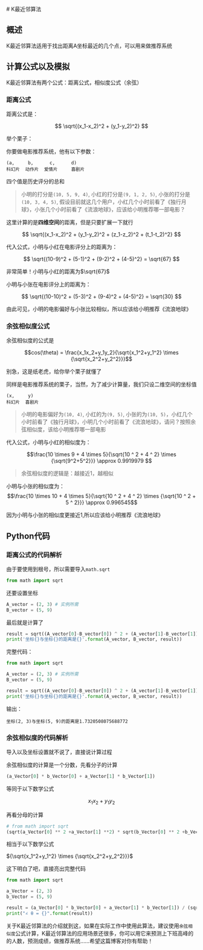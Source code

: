 <head>
    <script src="https://cdn.mathjax.org/mathjax/latest/MathJax.js?config=TeX-AMS-MML_HTMLorMML" type="text/javascript"></script>
    <script type="text/x-mathjax-config">
        MathJax.Hub.Config({
            tex2jax: {
            skipTags: ['script', 'noscript', 'style', 'textarea', 'pre'],
            inlineMath: [['$','$']]
            }
        });
    </script>
</head>
# K最近邻算法

## 概述

K最近邻算法适用于找出距离A坐标最近的几个点，可以用来做推荐系统

## 计算公式以及模拟

K最近邻算法有两个公式：距离公式，相似度公式（余弦）

### 距离公式

距离公式是：

$$
\sqrt{(x_1-x_2)^2 + (y_1-y_2)^2}
$$

举个栗子：

你要做电影推荐系统，他有以下参数：
```
(a,     b,      c,      d)
科幻片  动作片  爱情片     喜剧片
```
四个值是历史评分的总和

> 小明的打分是`(10, 5, 9, 4)`, 小红的打分是`(9, 1, 2, 5)`, 小张的打分是`(10, 3, 4, 5)`, 假设目前就这几个用户，小红几个小时前看了《独行月球》，小张几个小时前看了《流浪地球》，应该给小明推荐哪一部电影？

这里计算的是**四维空间**的距离，但是只要扩展一下就行

$$
\sqrt{(x_1-x_2)^2 + (y_1-y_2)^2 + (z_1-z_2)^2 + (t_1-t_2)^2}
$$

代入公式，小明与小红在电影评分上的距离为：

$$
\sqrt{(10-9)^2 + (5-1)^2 + (9-2)^2 + (4-5)^2} = \sqrt{67}
$$

非常简单！小明与小红的距离为$\sqrt{67}$

小明与小张在电影评分上的距离为：

$$
\sqrt{(10-10)^2 + (5-3)^2 + (9-4)^2 + (4-5)^2} = \sqrt{30}
$$

由此可见，小明的电影偏好与小张比较相似，所以应该给小明推荐《流浪地球》

### 余弦相似度公式

余弦相似度的公式是

$$cos(\theta) = \frac{x_1x_2+y_1y_2}{\sqrt{x_1^2+y_1^2} \times {\sqrt{x_2^2+y_2^2}}}$$

别急，这是纸老虎，给你举个栗子就懂了

同样是电影推荐系统的栗子，当然，为了减少计算量，我们只设二维空间的坐标值

```
(x,     y)
科幻片  喜剧片
```

> 小明的电影偏好为`(10, 4)`, 小红的为`(9, 5)`, 小张的为`(10, 5)`，小红几个小时前看了《独行月球》，小明几个小时前看了《流浪地球》，请问？按照余弦相似度，该给小明推荐哪一部电影

代入公式，小明与小红的相似度为：

$$\frac{10 \times 9 + 4 \times 5}{\sqrt{10 ^ 2 + 4 ^ 2} \times {\sqrt{9^2+5^2}}} \approx 0.9919979 $$

> 余弦相似度的逻辑是：越接近1，越相似

小明与小张的相似度为：
$$\frac{10 \times 10 + 4 \times 5}{\sqrt{10 ^ 2 + 4 ^ 2} \times {\sqrt{10 ^ 2 + 5 ^ 2}}} \approx 0.996545$$

因为小明与小张的相似度更接近1,所以应该给小明推荐《流浪地球》

## Python代码

### 距离公式的代码解析

由于要使用到根号，所以需要导入`math.sqrt`

```python
from math import sqrt
```

还要设置坐标

```python
A_vector = (2, 3) # 实例所需
B_vector = (5, 9)
```

最后就是计算了

```python
result = sqrt((A_vector[0]-B_vector[0]) ^ 2 + (A_vector[1]-B_vector[1]) ^ 2)
print('坐标{}与坐标{}的距离是{}'.format(A_vector, B_vector, result))
```

完整代码：
```python
from math import sqrt

A_vector = (2, 3) # 实例所需
B_vector = (5, 9)

result = sqrt((A_vector[0]-B_vector[0]) ^ 2 + (A_vector[1]-B_vector[1]) ^ 2)
print('坐标{}与坐标{}的距离是{}'.format(A_vector, B_vector, result))
```

输出：
```
坐标(2, 3)与坐标(5, 9)的距离是1.7320508075688772
```

### 余弦相似度的代码解析

导入以及坐标设置就不说了，直接说计算过程

余弦相似度的计算是一个分数，先看分子的计算

```python
(a_Vector[0] * b_Vector[0] + a_Vector[1] * b_Vector[1])
```

等同于以下数学公式

$$
x_1x_2+y_1y_2
$$

再看分母的计算

```python
# from math import sqrt
(sqrt(a_Vector[0] ** 2 +a_Vector[1] **2) * sqrt(b_Vector[0] ** 2 +b_Vector[1] ** 2)) # ** 等同于 ^
```
相当于以下数学公式

${\sqrt{x_1^2+y_1^2} \times {\sqrt{x_2^2+y_2^2}}}$


这下明白了吧，直接亮出完整代码
```python
from math import sqrt

a_Vector = (2, 3)
b_Vector = (5, 9)

result = (a_Vector[0] * b_Vector[0] + a_Vector[1] * b_Vector[1]) / (sqrt(a_Vector[0] ** 2 +a_Vector[1] **2) * sqrt(b_Vector[0] ** 2 +b_Vector[1] ** 2))
print("∠ θ = {}".format(result))
```

关于K最近邻算法的介绍就到这，如果在实际工作中使用此算法，建议使用`余弦相似度`公式计算，K最近邻算法的应用场景还很多，你可以用它来预测上下班高峰的的人数，预测成绩，做推荐系统……希望这篇博客对你有帮助！